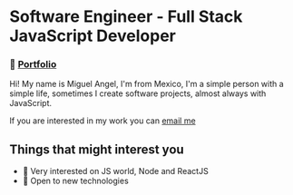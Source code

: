 # Software Engineer - Full Stack JavaScript Developer
### 🔮 [Portfolio](https://gxlts.tk/)

Hi!
My name is Miguel Angel, I'm from Mexico, I'm a simple person with a simple life, sometimes I create software projects, almost always with JavaScript.

If you are interested in my work you can <a href="mailto:geaglts@gmail.com">email me</a>

## Things that might interest you
- 🌱 Very interested on JS world, Node and ReactJS
- 🌱 Open to new technologies

